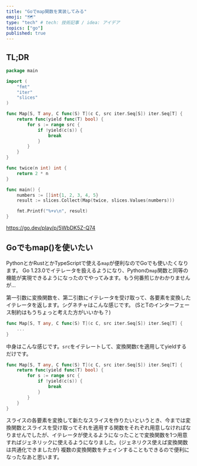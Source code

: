 ```yaml
---
title: "Goでmap関数を実装してみる"
emoji: "🗺️"
type: "tech" # tech: 技術記事 / idea: アイデア
topics: ["go"]
published: true
---
```


## TL;DR

```go
package main

import (
	"fmt"
	"iter"
	"slices"
)

func Map[S, T any, C func(S) T](c C, src iter.Seq[S]) iter.Seq[T] {
	return func(yield func(T) bool) {
		for s := range src {
			if !yield(c(s)) {
				break
			}
		}
	}
}

func twice(n int) int {
	return 2 * n
}

func main() {
	numbers := []int{1, 2, 3, 4, 5}
	result := slices.Collect(Map(twice, slices.Values(numbers)))

	fmt.Printf("%+v\n", result)
}
```

https://go.dev/play/p/5WbDK5Z-Q74

## Goでもmap()を使いたい

PythonとかRustとかTypeScriptで使える`map`が便利なのでGoでも使いたくなります。
Go 1.23.0でイテレータを扱えるようになり、Pythonの`map`関数と同等の機能が実現できるようになったのでやってみます。もう何番煎じかわかりませんが...

第一引数に変換関数を、第二引数にイテレータを受け取って、各要素を変換したイテレータを返します。シグネチャはこんな感じです。
(SとTのインターフェース制約はもうちょっと考えた方がいいかも？)

```go
func Map[S, T any, C func(S) T](c C, src iter.Seq[S]) iter.Seq[T] {
    ...
}
```

中身はこんな感じです。`src`をイテレートして、変換関数`C`を適用してyieldするだけです。

```go
func Map[S, T any, C func(S) T](c C, src iter.Seq[S]) iter.Seq[T] {
	return func(yield func(T) bool) {
		for s := range src {
			if !yield(c(s)) {
				break
			}
		}
	}
}
```

スライスの各要素を変換して新たなスライスを作りたいというとき、今までは変換関数とスライスを受け取ってそれを適用する関数をそれぞれ用意しなければなりませんでしたが、イテレータが使えるようになったことで変換関数を1つ用意すればジェネリックに使えるようになりました。(ジェネリクス使えば変換関数は共通化できましたが)
複数の変換関数をチェインすることもできるので便利になったなあと思います。
